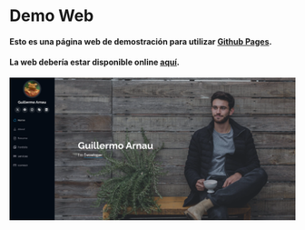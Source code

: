 # Demo Web

#### Esto es una página web de demostración para utilizar [Github Pages](https://pages.github.com/).
#### La web debería estar disponible online [aquí](https://abitomcer21.github.io/PracticaMarkdown/).

![Captura de la web](assets/img/demo-web.png)